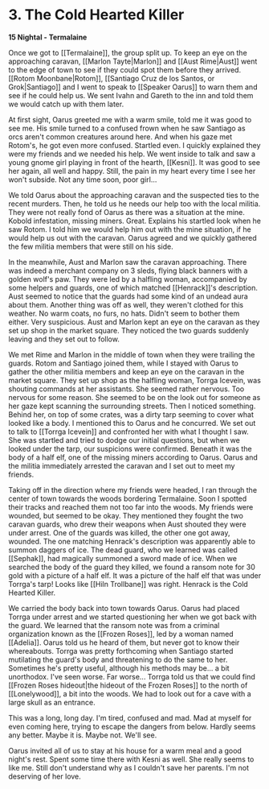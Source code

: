 # 3. The Cold Hearted Killer

**15 Nightal - Termalaine**

Once we got to [[Termalaine]], the group split up. To keep an eye on the approaching caravan, [[Marlon Tayte|Marlon]] and [[Aust Rime|Aust]] went to the edge of town to see if they could spot them before they arrived. [[Rotom Moonbane|Rotom]], [[Santiago Cruz de los Santos, or Grok|Santiago]] and I went to speak to [[Speaker Oarus]] to warn them and see if he could help us. We sent Ivahn and Gareth to the inn and told them we would catch up with them later.

At first sight, Oarus greeted me with a warm smile, told me it was good to see me. His smile turned to a confused frown when he saw Santiago as orcs aren't common creatures around here. And when his gaze met Rotom's, he got even more confused. Startled even. I quickly explained they were my friends and we needed his help. We went inside to talk and saw a young gnome girl playing in front of the hearth, [[Kesni]]. It was good to see her again, all well and happy. Still, the pain in my heart every time I see her won't subside. Not any time soon, poor girl...

We told Oarus about the approaching caravan and the suspected ties to the recent murders. Then, he told us he needs our help too with the local militia. They were not really fond of Oarus as there was a situation at the mine. Kobold infestation, missing miners. Great. Explains his startled look when he saw Rotom. I told him we would help him out with the mine situation, if he would help us out with the caravan. Oarus agreed and we quickly gathered the few militia members that were still on his side.

In the meanwhile, Aust and Marlon saw the caravan approaching. There was indeed a merchant company on 3 sleds, flying black banners with a golden wolf's paw. They were led by a halfling woman, accompanied by some helpers and guards, one of which matched [[Henrack]]'s description. Aust seemed to notice that the guards had some kind of an undead aura about them. Another thing was off as well, they weren't clothed for this weather. No warm coats, no furs, no hats. Didn't seem to bother them either. Very suspicious. Aust and Marlon kept an eye on the caravan as they set up shop in the market square. They noticed the two guards suddenly leaving and they set out to follow.

We met Rime and Marlon in the middle of town when they were trailing the guards. Rotom and Santiago joined them, while I stayed with Oarus to gather the other militia members and keep an eye on the caravan in the market square. They set up shop as the halfling woman, Torrga Icevein, was shouting commands at her assistants. She seemed rather nervous. Too nervous for some reason. She seemed to be on the look out for someone as her gaze kept scanning the surrounding streets. Then I noticed something. Behind her, on top of some crates, was a dirty tarp seeming to cover what looked like a body. I mentioned this to Oarus and he concurred. We set out to talk to [[Torrga Icevein]] and confronted her with what I thought I saw. She was startled and tried to dodge our initial questions, but when we looked under the tarp, our suspicions were confirmed. Beneath it was the body of a half elf, one of the missing miners according to Oarus. Oarus and the militia immediately arrested the caravan and I set out to meet my friends.

Taking off in the direction where my friends were headed, I ran through the center of town towards the woods bordering Termalaine. Soon I spotted their tracks and reached them not too far into the woods. My friends were wounded, but seemed to be okay. They mentioned they fought the two caravan guards, who drew their weapons when Aust shouted they were under arrest. One of the guards was killed, the other one got away, wounded. The one matching Henrack's description was apparently able to summon daggers of ice. The dead guard, who we learned was called [[Sephak]], had magically summoned a sword made of ice. When we searched the body of the guard they killed, we found a ransom note for 30 gold with a picture of a half elf. It was a picture of the half elf that was under Torrga's tarp! Looks like [[Hiln Trollbane]] was right. Henrack is the Cold Hearted Killer.

We carried the body back into town towards Oarus. Oarus had placed Torrga under arrest and we started questioning her when we got back with the guard. We learned that the ransom note was from a criminal organization known as the [[Frozen Roses]], led by a woman named [[Adelia]]. Oarus told us he heard of them, but never got to know their whereabouts. Torrga was pretty forthcoming when Santiago started mutilating the guard's body and threatening to do the same to her. Sometimes he's pretty useful, although his methods may be... a bit unorthodox. I've seen worse. Far worse... Torrga told us that we could find [[Frozen Roses hideout|the hideout of the Frozen Roses]] to the north of [[Lonelywood]], a bit into the woods. We had to look out for a cave with a large skull as an entrance.

This was a long, long day. I'm tired, confused and mad. Mad at myself for even coming here, trying to escape the dangers from below. Hardly seems any better. Maybe it is. Maybe not. We'll see.

Oarus invited all of us to stay at his house for a warm meal and a good night's rest. Spent some time there with Kesni as well. She really seems to like me. Still don't understand why as I couldn't save her parents. I'm not deserving of her love.